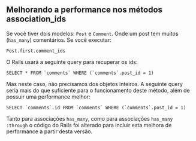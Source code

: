 ## Melhorando a performance nos métodos association\_ids

Se você tiver dois modelos: `Post` e `Comment`. Onde um post tem muitos (`has_many`) comentários. Se você executar:

	Post.first.comment_ids

O Rails usará a seguinte query para recuperar os ids:

	SELECT * FROM `comments` WHERE (`comments`.post_id = 1)

Mas neste caso, não precisamos dos objetos inteiros. A seguinte query seria mais do que suficiente para o funcionamento deste método, além de possuir uma performance melhor:

	SELECT `comments`.id FROM `comments` WHERE (`comments`.post_id = 1)

Tanto para associações `has_many`, como para associações `has_many :through` o código do Rails foi alterado para incluir esta melhora de performance a partir desta versão.
